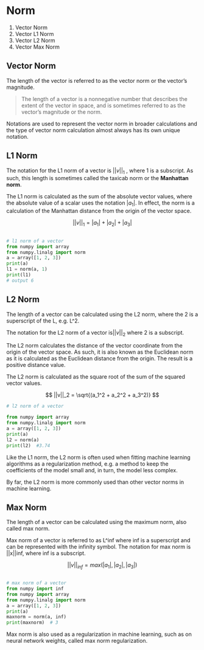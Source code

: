 # Norm

1. Vector Norm
2. Vector L1 Norm
3. Vector L2 Norm
4. Vector Max Norm

## Vector Norm

The length of the vector is referred to as the vector norm or the vector’s magnitude.

> The length of a vector is a nonnegative number that describes the extent of the vector in space, and is sometimes referred to as the vector’s magnitude or the norm.

Notations are used to represent the vector norm in broader calculations and the type of vector norm calculation almost always has its own unique notation.

## L1 Norm

The notation for the L1 norm of a vector is $||v||_1$ , where 1 is a subscript. As such, this length is sometimes called the taxicab norm or the **Manhattan norm**.

The L1 norm is calculated as the sum of the absolute vector values, where the absolute value of a scalar uses the notation $|a_1|$. In effect, the norm is a calculation of the Manhattan distance from the origin of the vector space.

$$
||v||_1 = |a_1| + |a_2| + |a_3|
$$

```python
 
# l1 norm of a vector
from numpy import array
from numpy.linalg import norm
a = array([1, 2, 3])
print(a)
l1 = norm(a, 1)
print(l1)
# output 6
```

## L2 Norm

The length of a vector can be calculated using the L2 norm, where the 2 is a superscript of the L, e.g. L^2.

The notation for the L2 norm of a vector is$||v||_2$ where 2 is a subscript.

The L2 norm calculates the distance of the vector coordinate from the origin of the vector space. As such, it is also known as the Euclidean norm as it is calculated as the Euclidean distance from the origin. The result is a positive distance value.

The L2 norm is calculated as the square root of the sum of the squared vector values.

$$
||v||_2 = \sqrt{(a_1^2 + a_2^2 + a_3^2)}
$$

```python
# l2 norm of a vector

from numpy import array
from numpy.linalg import norm
a = array([1, 2, 3])
print(a)
l2 = norm(a)
print(l2)  #3.74
```

Like the L1 norm, the L2 norm is often used when fitting machine learning algorithms as a regularization method, e.g. a method to keep the coefficients of the model small and, in turn, the model less complex.

By far, the L2 norm is more commonly used than other vector norms in machine learning.

## Max Norm

The length of a vector can be calculated using the maximum norm, also called max norm.

Max norm of a vector is referred to as L^inf where inf is a superscript and can be represented with the infinity symbol. The notation for max norm is ||x||inf, where inf is a subscript.

$$
||v||_{inf} = max(|a_1|, |a_2|, |a_3|)
$$

```python

# max norm of a vector
from numpy import inf
from numpy import array
from numpy.linalg import norm
a = array([1, 2, 3])
print(a)
maxnorm = norm(a, inf)
print(maxnorm)  # 3
```

Max norm is also used as a regularization in machine learning, such as on neural network weights, called max norm regularization.
